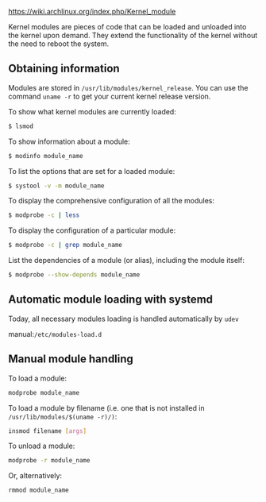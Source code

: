 https://wiki.archlinux.org/index.php/Kernel_module

Kernel modules are pieces of code that can be loaded and unloaded into the kernel upon demand. They extend the functionality of the kernel without the need to reboot the system.

## Obtaining information
Modules are stored in `/usr/lib/modules/kernel_release`. You can use the command `uname -r` to get your current kernel release version.

To show what kernel modules are currently loaded:
```sh
$ lsmod
```
To show information about a module:
```sh
$ modinfo module_name
```
To list the options that are set for a loaded module:
```sh
$ systool -v -m module_name
```
To display the comprehensive configuration of all the modules:
```sh
$ modprobe -c | less
```
To display the configuration of a particular module:
```sh
$ modprobe -c | grep module_name
```
List the dependencies of a module (or alias), including the module itself:
```sh
$ modprobe --show-depends module_name
```

## Automatic module loading with systemd
Today, all necessary modules loading is handled automatically by `udev`

manual:`/etc/modules-load.d`

## Manual module handling
To load a module:
```sh
modprobe module_name
```
To load a module by filename (i.e. one that is not installed in `/usr/lib/modules/$(uname -r)/)`:
```sh
insmod filename [args]
```
To unload a module:
```sh
modprobe -r module_name
```
Or, alternatively:
```sh
rmmod module_name
```
